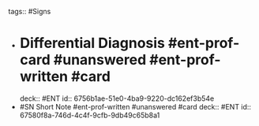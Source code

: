 tags:: #Signs

- # Differential Diagnosis #ent-prof-card #unanswered #ent-prof-written #card
  deck:: #ENT
  id:: 6756b1ae-51e0-4ba9-9220-dc162ef3b54e
- #SN Short Note #ent-prof-written #unanswered #card
  deck:: #ENT
  id:: 67580f8a-746d-4c4f-9cfb-9db49c65b8a1
